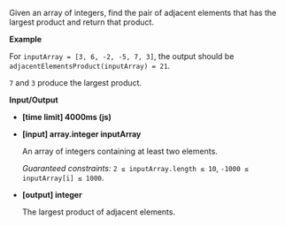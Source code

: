 Given an array of integers, find the pair of adjacent elements that has the largest product and return that product.

**Example**

For `inputArray = [3, 6, -2, -5, 7, 3]`, the output should be
`adjacentElementsProduct(inputArray) = 21`.

`7` and `3` produce the largest product.

**Input/Output**

- **[time limit] 4000ms (js)**


- **[input] array.integer inputArray**

  An array of integers containing at least two elements.

  *Guaranteed constraints:*
  `2 ≤ inputArray.length ≤ 10`,
  `-1000 ≤ inputArray[i] ≤ 1000`.

- **[output] integer**

  The largest product of adjacent elements.